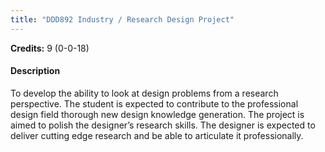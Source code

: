 ```yaml
---
title: "DDD892 Industry / Research Design Project"
---
```

**Credits:** 9 (0-0-18)

#### Description
To develop the ability to look at design problems from a research perspective. The student is expected to contribute to the professional design field thorough new design knowledge generation. The project is aimed to polish the designer’s research skills. The designer is expected to deliver cutting edge research and be able to articulate it professionally.